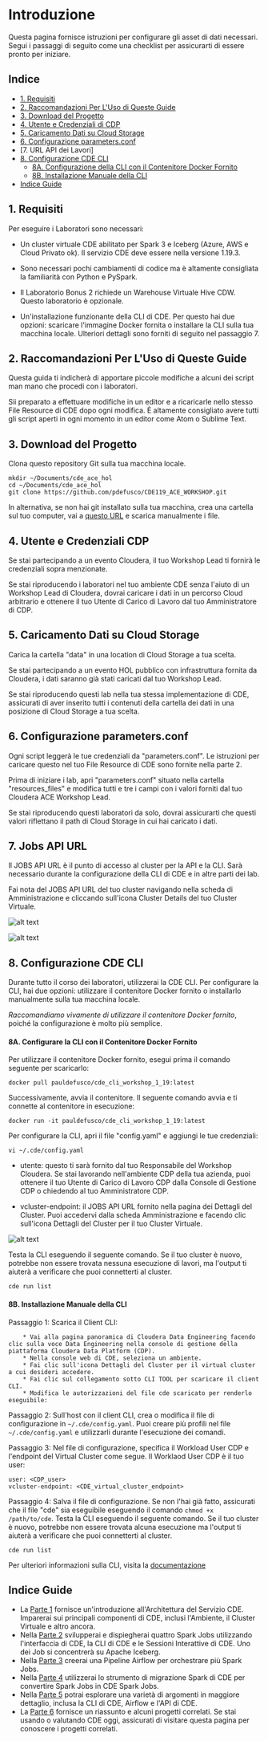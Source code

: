 # Introduzione

Questa pagina fornisce istruzioni per configurare gli asset di dati necessari. Segui i passaggi di seguito come una checklist per assicurarti di essere pronto per iniziare.

## Indice

* [1. Requisiti]()
* [2. Raccomandazioni Per L'Uso di Queste Guide]()
* [3. Download del Progetto]()
* [4. Utente e Credenziali di CDP]()
* [5. Caricamento Dati su Cloud Storage]()
* [6. Configurazione parameters.conf]()
* [7. URL API dei Lavori]
* [8. Configurazione CDE CLI]()
  * [8A. Configurazione della CLI con il Contenitore Docker Fornito]()
  * [8B. Installazione Manuale della CLI]()
* [Indice Guide]()

## 1. Requisiti

Per eseguire i Laboratori sono necessari:

* Un cluster virtuale CDE abilitato per Spark 3 e Iceberg (Azure, AWS e Cloud Privato ok). Il servizio CDE deve essere nella versione 1.19.3.

* Sono necessari pochi cambiamenti di codice ma è altamente consigliata la familiarità con Python e PySpark.

* Il Laboratorio Bonus 2 richiede un Warehouse Virtuale Hive CDW. Questo laboratorio è opzionale.

* Un'installazione funzionante della CLI di CDE. Per questo hai due opzioni: scaricare l'immagine Docker fornita o installare la CLI sulla tua macchina locale. Ulteriori dettagli sono forniti di seguito nel passaggio 7.

## 2. Raccomandazioni Per L'Uso di Queste Guide

Questa guida ti indicherà di apportare piccole modifiche a alcuni dei script man mano che procedi con i laboratori.

Sii preparato a effettuare modifiche in un editor e a ricaricarle nello stesso File Resource di CDE dopo ogni modifica. È altamente consigliato avere tutti gli script aperti in ogni momento in un editor come Atom o Sublime Text.

## 3. Download del Progetto

Clona questo repository Git sulla tua macchina locale.

```
mkdir ~/Documents/cde_ace_hol
cd ~/Documents/cde_ace_hol
git clone https://github.com/pdefusco/CDE119_ACE_WORKSHOP.git
```

In alternativa, se non hai git installato sulla tua macchina, crea una cartella sul tuo computer, vai a [questo URL](https://github.com/pdefusco/CDE119_ACE_WORKSHOP.git) e scarica manualmente i file.

## 4. Utente e Credenziali CDP

Se stai partecipando a un evento Cloudera, il tuo Workshop Lead ti fornirà le credenziali sopra menzionate.

Se stai riproducendo i laboratori nel tuo ambiente CDE senza l'aiuto di un Workshop Lead di Cloudera, dovrai caricare i dati in un percorso Cloud arbitrario e ottenere il tuo Utente di Carico di Lavoro dal tuo Amministratore di CDP.

## 5. Caricamento Dati su Cloud Storage

Carica la cartella "data" in una location di Cloud Storage a tua scelta.

Se stai partecipando a un evento HOL pubblico con infrastruttura fornita da Cloudera, i dati saranno già stati caricati dal tuo Workshop Lead.

Se stai riproducendo questi lab nella tua stessa implementazione di CDE, assicurati di aver inserito tutti i contenuti della cartella dei dati in una posizione di Cloud Storage a tua scelta.

## 6. Configurazione parameters.conf

Ogni script leggerà le tue credenziali da "parameters.conf". Le istruzioni per caricare questo nel tuo File Resource di CDE sono fornite nella parte 2.

Prima di iniziare i lab, apri "parameters.conf" situato nella cartella "resources_files" e modifica tutti e tre i campi con i valori forniti dal tuo Cloudera ACE Workshop Lead.

Se stai riproducendo questi laboratori da solo, dovrai assicurarti che questi valori riflettano il path di Cloud Storage in cui hai caricato i dati.

## 7. Jobs API URL

Il JOBS API URL è il punto di accesso al cluster per la API e la CLI. Sarà necessario durante la configurazione della CLI di CDE e in altre parti dei lab.

Fai nota del JOBS API URL del tuo cluster navigando nella scheda di Amministrazione e cliccando sull'icona Cluster Details del tuo Cluster Virtuale.

![alt text](../../img/cde_virtual_cluster_details.png)

![alt text](../../img/jobsapiurl.png)

## 8. Configurazione CDE CLI

Durante tutto il corso dei laboratori, utilizzerai la CDE CLI. Per configurare la CLI, hai due opzioni: utilizzare il contenitore Docker fornito o installarlo manualmente sulla tua macchina locale.

*Raccomandiamo vivamente di utilizzare il contenitore Docker fornito*, poiché la configurazione è molto più semplice.

#### 8A. Configurare la CLI con il Contenitore Docker Fornito

Per utilizzare il contenitore Docker fornito, esegui prima il comando seguente per scaricarlo:

```docker pull pauldefusco/cde_cli_workshop_1_19:latest```

Successivamente, avvia il contenitore. Il seguente comando avvia e ti connette al contenitore in esecuzione:

```docker run -it pauldefusco/cde_cli_workshop_1_19:latest```

Per configurare la CLI, apri il file "config.yaml" e aggiungi le tue credenziali:

```vi ~/.cde/config.yaml```

* utente: questo ti sarà fornito dal tuo Responsabile del Workshop Cloudera. Se stai lavorando nell'ambiente CDP della tua azienda, puoi ottenere il tuo Utente di Carico di Lavoro CDP dalla Console di Gestione CDP o chiedendo al tuo Amministratore CDP.

* vcluster-endpoint: il JOBS API URL fornito nella pagina dei Dettagli del Cluster. Puoi accedervi dalla scheda Amministrazione e facendo clic sull'icona Dettagli del Cluster per il tuo Cluster Virtuale.

![alt text](../../img/cde_virtual_cluster_details.png)

Testa la CLI eseguendo il seguente comando. Se il tuo cluster è nuovo, potrebbe non essere trovata nessuna esecuzione di lavori, ma l'output ti aiuterà a verificare che puoi connetterti al cluster.

```cde run list```

#### 8B. Installazione Manuale della CLI

Passaggio 1: Scarica il Client CLI:
```
    * Vai alla pagina panoramica di Cloudera Data Engineering facendo clic sulla voce Data Engineering nella console di gestione della piattaforma Cloudera Data Platform (CDP).
    * Nella console web di CDE, seleziona un ambiente.
    * Fai clic sull'icona Dettagli del Cluster per il virtual cluster a cui desideri accedere.
    * Fai clic sul collegamento sotto CLI TOOL per scaricare il client CLI.
    * Modifica le autorizzazioni del file cde scaricato per renderlo eseguibile:
```

Passaggio 2: Sull'host con il client CLI, crea o modifica il file di configurazione in ```~/.cde/config.yaml```. Puoi creare più profili nel file ```~/.cde/config.yaml``` e utilizzarli durante l'esecuzione dei comandi.

Passaggio 3: Nel file di configurazione, specifica il Workload User CDP e l'endpoint del Virtual Cluster come segue. Il Worklaod User CDP è il tuo user:

```
user: <CDP_user>
vcluster-endpoint: <CDE_virtual_cluster_endpoint>
```

Passaggio 4: Salva il file di configurazione. Se non l'hai già fatto, assicurati che il file "cde" sia eseguibile eseguendo il comando ```chmod +x /path/to/cde```. Testa la CLI eseguendo il seguente comando. Se il tuo cluster è nuovo, potrebbe non essere trovata alcuna esecuzione ma l'output ti aiuterà a verificare che puoi connetterti al cluster.

```cde run list```

Per ulteriori informazioni sulla CLI, visita la [documentazione](https://docs.cloudera.com/data-engineering/cloud/cli-access/topics/cde-cli.html)

## Indice Guide

* La [Parte 1](https://github.com/pdefusco/CDE119_ACE_WORKSHOP/blob/main/step_by_step_guides/english/part01_cde_architecture.md#cde-architecture) fornisce un'introduzione all'Architettura del Servizio CDE. Imparerai sui principali componenti di CDE, inclusi l'Ambiente, il Cluster Virtuale e altro ancora.
* Nella [Parte 2](https://github.com/pdefusco/CDE119_ACE_WORKSHOP/blob/main/step_by_step_guides/english/part02_spark.md#part-2-developing-spark-jobs-in-cde) svilupperai e dispiegherai quattro Spark Jobs utilizzando l'interfaccia di CDE, la CLI di CDE e le Sessioni Interattive di CDE. Uno dei Job si concentrerà su Apache Iceberg.
* Nella [Parte 3](https://github.com/pdefusco/CDE119_ACE_WORKSHOP/blob/main/step_by_step_guides/english/part03_airflow.md#part-3-orchestrating-pipelines-with-airflow) creerai una Pipeline Airflow per orchestrare più Spark Jobs.
* Nella [Parte 4](https://github.com/pdefusco/CDE119_ACE_WORKSHOP/blob/main/step_by_step_guides/english/part04_spark_migration_tool.md#part-4-using-the-cde-spark-migration-tool-to-convert-spark-submits-to-cde-spark-submits) utilizzerai lo strumento di migrazione Spark di CDE per convertire Spark Jobs in CDE Spark Jobs.
* Nella [Parte 5](https://github.com/pdefusco/CDE119_ACE_WORKSHOP/blob/main/step_by_step_guides/english/part05_bonus_labs.md#part-5-bonus-labs) potrai esplorare una varietà di argomenti in maggiore dettaglio, inclusa la CLI di CDE, Airflow e l'API di CDE.
* La [Parte 6](https://github.com/pdefusco/CDE119_ACE_WORKSHOP/blob/main/step_by_step_guides/english/part06_next_steps.md#conclusions-and-next-steps)  fornisce un riassunto e alcuni progetti correlati. Se stai usando o valutando CDE oggi, assicurati di visitare questa pagina per conoscere i progetti correlati.
